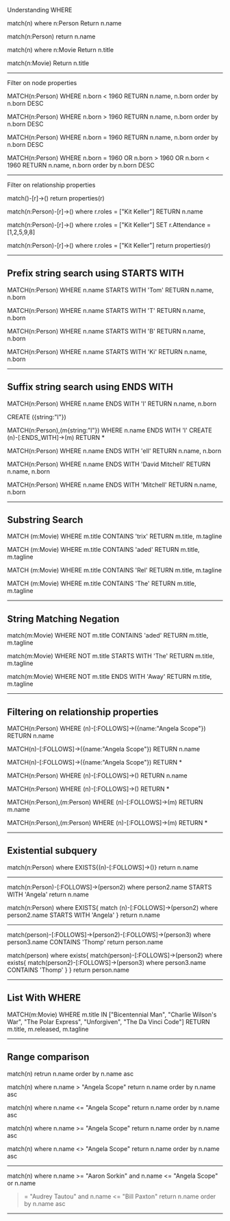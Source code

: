 


Understanding WHERE


match(n)
where n:Person
Return n.name

match(n:Person)
return n.name

match(n)
where n:Movie
Return n.title

match(n:Movie)
Return n.title

--------------------------------------------------

Filter on node properties

MATCH(n:Person)
WHERE n.born < 1960
RETURN n.name, n.born
order by n.born DESC


MATCH(n:Person)
WHERE n.born > 1960
RETURN n.name, n.born
order by n.born DESC


MATCH(n:Person)
WHERE n.born = 1960
RETURN n.name, n.born
order by n.born DESC


MATCH(n:Person)
WHERE n.born = 1960 OR n.born > 1960 OR n.born < 1960
RETURN n.name, n.born
order by n.born DESC

--------------------------------------------------

 Filter on relationship properties

match()-[r]->()
return properties(r)

match(n:Person)-[r]->()
where r.roles = ["Kit Keller"]
RETURN n.name


match(n:Person)-[r]->()
where r.roles = ["Kit Keller"]
SET r.Attendance = [1,2,5,9,8]


match(n:Person)-[r]->()
where r.roles = ["Kit Keller"]
return properties(r)

--------------------------------------------------

Prefix string search using STARTS WITH
--------------------------------------
MATCH(n:Person)
WHERE n.name STARTS WITH 'Tom'
RETURN n.name, n.born


MATCH(n:Person)
WHERE n.name STARTS WITH 'T'
RETURN n.name, n.born


MATCH(n:Person)
WHERE n.name STARTS WITH 'B'
RETURN n.name, n.born



MATCH(n:Person)
WHERE n.name STARTS WITH 'Ki'
RETURN n.name, n.born

--------------------------------------------------

Suffix string search using ENDS WITH
--------------------------------------
MATCH(n:Person)
WHERE n.name ENDS WITH 'l'
RETURN n.name, n.born


CREATE ({string:"l"})


MATCH(n:Person),(m{string:"l"})
WHERE n.name ENDS WITH 'l'
CREATE (n)-[:ENDS_WITH]->(m)
RETURN *


MATCH(n:Person)
WHERE n.name ENDS WITH 'ell'
RETURN n.name, n.born



MATCH(n:Person)
WHERE n.name ENDS WITH 'David Mitchell'
RETURN n.name, n.born



MATCH(n:Person)
WHERE n.name ENDS WITH 'Mitchell'
RETURN n.name, n.born

--------------------------------------------------

Substring Search
----------------
MATCH (m:Movie)
WHERE m.title CONTAINS 'trix'
RETURN m.title, m.tagline

MATCH (m:Movie)
WHERE m.title CONTAINS 'aded'
RETURN m.title, m.tagline

MATCH (m:Movie)
WHERE m.title CONTAINS 'Rel'
RETURN m.title, m.tagline

MATCH (m:Movie)
WHERE m.title CONTAINS 'The'
RETURN m.title, m.tagline

--------------------------------------------------

String Matching Negation
-------------------------
match(m:Movie)
WHERE NOT m.title CONTAINS 'aded'
RETURN m.title, m.tagline


match(m:Movie)
WHERE NOT m.title STARTS WITH 'The'
RETURN m.title, m.tagline


match(m:Movie)
WHERE NOT m.title ENDS WITH 'Away'
RETURN m.title, m.tagline

--------------------------------------------------


Filtering on relationship properties
-------------------------------------

MATCH(n:Person)
WHERE (n)-[:FOLLOWS]->({name:"Angela Scope"})
RETURN n.name

MATCH(n)-[:FOLLOWS]->({name:"Angela Scope"})
RETURN n.name

MATCH(n)-[:FOLLOWS]->({name:"Angela Scope"})
RETURN *

MATCH(n:Person)
WHERE (n)-[:FOLLOWS]->()
RETURN n.name

MATCH(n:Person)
WHERE (n)-[:FOLLOWS]->()
RETURN *


MATCH(n:Person),(m:Person)
WHERE (n)-[:FOLLOWS]->(m)
RETURN m.name

MATCH(n:Person),(m:Person)
WHERE (n)-[:FOLLOWS]->(m)
RETURN * 


--------------------------------------------------

Existential subquery
--------------------



match(n:Person)
where EXISTS{(n)-[:FOLLOWS]->()}
return n.name


-----------------

match(n:Person)-[:FOLLOWS]->(person2)
where person2.name STARTS WITH 'Angela'
return n.name


match(n:Person)
where EXISTS{
	match (n)-[:FOLLOWS]->(person2)
	where person2.name STARTS WITH 'Angela'
	}
return n.name


--------------------

match(person)-[:FOLLOWS]->(person2)-[:FOLLOWS]->(person3)
where person3.name CONTAINS 'Thomp'
return person.name


match(person)
where exists{
	match(person)-[:FOLLOWS]->(person2)
where exists{
	match(person2)-[:FOLLOWS]->(person3)
	where person3.name CONTAINS 'Thomp'
}
}
return person.name

--------------------------------------------------

List With WHERE
---------------
MATCH(m:Movie)
WHERE m.title IN ["Bicentennial Man", "Charlie Wilson's War", 
"The Polar Express", "Unforgiven", "The Da Vinci Code"]
RETURN m.title, m.released, m.tagline

--------------------------------------------------

Range comparison
----------------

match(n) retrun n.name
order by n.name asc


match(n)
where n.name > "Angela Scope"
return n.name
order by n.name asc


match(n)
where n.name <= "Angela Scope"
return n.name
order by n.name asc


match(n)
where n.name >= "Angela Scope"
return n.name
order by n.name asc


match(n)
where n.name <> "Angela Scope"
return n.name
order by n.name asc


--------------------------------------------------

match(n)
where n.name >= "Aaron Sorkin" and
n.name <= "Angela Scope" or n.name
>= "Audrey Tautou" and n.name <= "Bill
Paxton"
return n.name
order by n.name asc

--------------------------------------------------